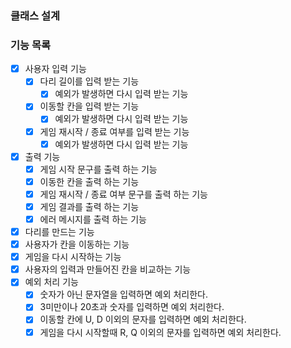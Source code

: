 ### 클래스 설계

### 기능 목록

-[x] 사용자 입력 기능
  - [x] 다리 길이를 입력 받는 기능
    - [x] 예외가 발생하면 다시 입력 받는 기능
  - [x] 이동할 칸을 입력 받는 기능
    - [x] 예외가 발생하면 다시 입력 받는 기능
  - [x] 게임 재시작 / 종료 여부를 입력 받는 기능
    - [x] 예외가 발생하면 다시 입력 받는 기능
- [x] 출력 기능
  - [x] 게임 시작 문구를 출력 하는 기능
  - [x] 이동한 칸을 출력 하는 기능
  - [x] 게임 재시작 / 종료 여부 문구를 출력 하는 기능
  - [x] 게임 결과를 출력 하는 기능
  - [x] 에러 메시지를 출력 하는 기능
- [x] 다리를 만드는 기능
- [x] 사용자가 칸을 이동하는 기능
- [x] 게임을 다시 시작하는 기능
- [x] 사용자의 입력과 만들어진 칸을 비교하는 기능
- [x] 예외 처리 기능
  - [x] 숫자가 아닌 문자열을 입력하면 예외 처리한다.
  - [x] 3미만이나 20초과 숫자를 입력하면 예외 처리한다.
  - [x] 이동할 칸에 U, D 이외의 문자를 입력하면 예외 처리한다.
  - [x] 게임을 다시 시작할때 R, Q 이외의 문자를 입력하면 예외 처리한다.
